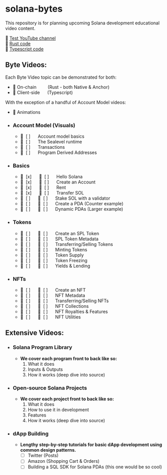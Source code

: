 # solana-bytes
This repository is for planning upcoming Solana development educational video content.

:movie_camera: [Test YouTube channel](https://www.youtube.com/channel/UCcP7lAKS6XOL_cczIfEqcHQ)   
:crab: [Rust code](https://github.com/solana-developers/program-examples)   
:space_invader: [Typescript code](https://github.com/solana-developers/web3-examples)   

## Byte Videos:
Each Byte Video topic can be demonstrated for both:
- :crab: On-chain         (Rust - both Native & Anchor)
- :space_invader: Client-side      (Typescript)   

With the exception of a handful of Account Model videos:
- :star2: Animations
* ### Account Model (Visuals)
    * :star2:  [ ]      Account model basics
    * :star2:  [ ]      The Sealevel runtime
    * :star2:  [ ]      Transactions
    * :star2:  [ ]      Program Derived Addresses
* ### Basics
    * :crab:  [x]      :space_invader:  [ ]      Hello Solana
    * :crab:  [x]      :space_invader:  [ ]      Create an Account
    * :crab:  [x]      :space_invader:  [ ]      Rent
    * :crab:  [x]      :space_invader:  [ ]      Transfer SOL
    * :crab:  [ ]      :space_invader:  [ ]      Stake SOL with a validator
    * :crab:  [ ]      :space_invader:  [ ]      Create a PDA (Counter example)
    * :crab:  [ ]      :space_invader:  [ ]      Dynamic PDAs (Larger example)
* ### Tokens
    * :crab:  [ ]      :space_invader:  [ ]      Create an SPL Token
    * :crab:  [ ]      :space_invader:  [ ]      SPL Token Metadata
    * :crab:  [ ]      :space_invader:  [ ]      Transferring/Selling Tokens
    * :crab:  [ ]      :space_invader:  [ ]      Minting Tokens
    * :crab:  [ ]      :space_invader:  [ ]      Token Supply
    * :crab:  [ ]      :space_invader:  [ ]      Token Freezing
    * :crab:  [ ]      :space_invader:  [ ]      Yields & Lending
* ### NFTs
    * :crab:  [ ]      :space_invader:  [ ]      Create an NFT
    * :crab:  [ ]      :space_invader:  [ ]      NFT Metadata
    * :crab:  [ ]      :space_invader:  [ ]      Transferring/Selling NFTs
    * :crab:  [ ]      :space_invader:  [ ]      NFT Collections
    * :crab:  [ ]      :space_invader:  [ ]      NFT Royalties & Features
    * :crab:  [ ]      :space_invader:  [ ]      NFT Utilities

## Extensive Videos:
* ### Solana Program Library
    * **We cover each program front to back like so:**
        1. What it does
        2. Inputs & Outputs
        3. How it works (deep dive into source)
* ### Open-source Solana Projects
    * **We cover each project front to back like so:**
        1. What it does
        2. How to use it in development
        2. Features
        3. How it works (deep dive into source)
* ### dApp Building
    * **Lengthy step-by-step tutorials for basic dApp development using common design patterns.**
        * [ ] Twitter (Posts)
        * [ ] Amazon (Shopping Cart & Orders)
        * [ ] Building a SQL SDK for Solana PDAs (this one would be so cool)

